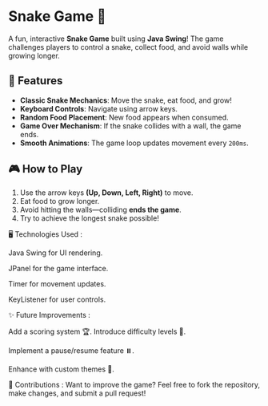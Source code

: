 # Snake Game 🐍

A fun, interactive **Snake Game** built using **Java Swing**! The game challenges players to control a snake, collect food, and avoid walls while growing longer.

## 🚀 Features
- **Classic Snake Mechanics**: Move the snake, eat food, and grow!
- **Keyboard Controls**: Navigate using arrow keys.
- **Random Food Placement**: New food appears when consumed.
- **Game Over Mechanism**: If the snake collides with a wall, the game ends.
- **Smooth Animations**: The game loop updates movement every `200ms`.

## 🎮 How to Play
1. Use the arrow keys **(Up, Down, Left, Right)** to move.
2. Eat food to grow longer.
3. Avoid hitting the walls—colliding **ends the game**.
4. Try to achieve the longest snake possible!
   

🖥️ Technologies Used : 

Java Swing for UI rendering.

JPanel for the game interface.

Timer for movement updates.

KeyListener for user controls.


✨ Future Improvements : 

Add a scoring system 🏆.
Introduce difficulty levels 🎯.

Implement a pause/resume feature ⏸️.

Enhance with custom themes 🎨.


🤝 Contributions : 
Want to improve the game? Feel free to fork the repository, make changes, and submit a pull request!
